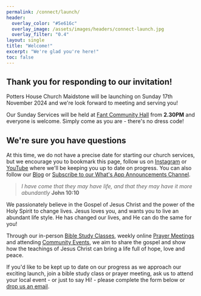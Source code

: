 ```yaml
---
permalink: /connect/launch/
header:
  overlay_color: "#5e616c"
  overlay_image: /assets/images/headers/connect-launch.jpg
  overlay_filter: "0.4"
layout: single
title: "Welcome!"
excerpt: "We're glad you're here!"
toc: false
---
```


## Thank you for responding to our invitation!

Potters House Church Maidstone will be launching on Sunday 17th November 2024 and we're look forward to meeting and serving you!

Our Sunday Services will be held at [Fant Community Hall](/location/) from **2.30PM** and everyone is welcome. Simply come as you are - there's no dress code!

## We're sure you have questions







At this time, we do not have a precise date for starting our church services, but we encourage you to bookmark this page, follow us on [Instagram](https://instagram.com/phcmaidstone) or [YouTube](https://youtube.com/@phcmaidstone) where we'll be keeping you up to date on progress.  You can also follow our [Blog](/blog/) or [Subscribe to our What's App Announcements Channel](https://whatsapp.com/channel/0029Vaa9HTY8kyyPjHahC41d).

> *I have come that they may have life, and that they may have it more abundantly*
> **John 10:10**

We passionately believe in the Gospel of Jesus Christ and the power of the Holy Spirit to change lives. Jesus loves you, and wants you to live an abundant life style. He has changed our lives, and He can do the same for you!

Through our in-person [Bible Study Classes](/bible-study/), weekly online [Prayer Meetings](/events/) and attending [Community Events](/events/), we aim to share the gospel and show how the teachings of Jesus Christ can bring a life full of hope, love and peace.

If you'd like to be kept up to date on our progress as we approach our exciting launch, join a bible study class or prayer meeting, ask us to attend your local event - or just to say Hi! - please complete the form below or [drop us an email](mailto:hello@phcmaidstone.co.uk).
